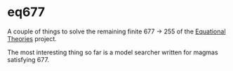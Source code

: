 eq677
=====

A couple of things to solve the remaining finite 677 -> 255 of the [Equational Theories](https://teorth.github.io/equational_theories/) project.

The most interesting thing so far is a model searcher written for magmas satisfying 677.
